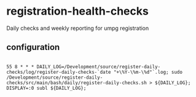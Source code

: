 # registration-health-checks
Daily checks and weekly reporting for umpg registration 


## configuration
<code>
55 8 * * * DAILY_LOG=/Development/source/register-daily-checks/log/register-daily-checks-`date "+\%Y-\%m-\%d"`.log; sudo /Development/source/register-daily-checks/src/main/bash/daily/register-daily-checks.sh > ${DAILY_LOG}; DISPLAY=:0 subl ${DAILY_LOG};
</code>
